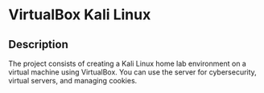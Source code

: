 <h1>VirtualBox Kali Linux</h1>

<h2>Description</h2>
The project consists of creating a  Kali Linux home lab environment on a virtual machine using VirtualBox. You can use the server for cybersecurity, virtual servers, and managing cookies.
<br/>
